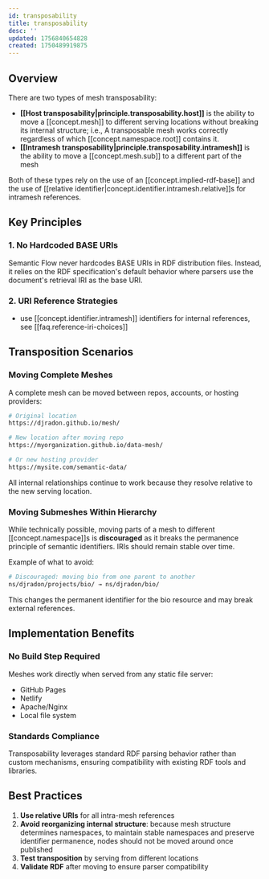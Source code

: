 ```yaml
---
id: transposability
title: transposability
desc: ''
updated: 1756840654828
created: 1750489919875
---
```


## Overview

There are two types of mesh transposability:

- **[[Host transposability|principle.transposability.host]]** is the ability to move a [[concept.mesh]] to different serving locations without breaking its internal structure; i.e., A transposable mesh works correctly regardless of which [[concept.namespace.root]] contains it.
- **[[Intramesh transposability|principle.transposability.intramesh]]** is the ability to move a [[concept.mesh.sub]] to a different part of the mesh

Both of these types rely on the use of an [[concept.implied-rdf-base]] and the use of [[relative identifier|concept.identifier.intramesh.relative]]s for intramesh references.

## Key Principles

### 1. No Hardcoded BASE URIs

Semantic Flow never hardcodes BASE URIs in RDF distribution files. Instead, it relies on the RDF specification's default behavior where parsers use the document's retrieval IRI as the base URI.

### 2. URI Reference Strategies

- use [[concept.identifier.intramesh]] identifiers for internal references, see [[faq.reference-iri-choices]]



## Transposition Scenarios

### Moving Complete Meshes

A complete mesh can be moved between repos, accounts, or hosting providers:

```bash
# Original location
https://djradon.github.io/mesh/

# New location after moving repo
https://myorganization.github.io/data-mesh/

# Or new hosting provider
https://mysite.com/semantic-data/
```

All internal relationships continue to work because they resolve relative to the new serving location.

### Moving Submeshes Within Hierarchy

While technically possible, moving parts of a mesh to different [[concept.namespace]]s is **discouraged** as it breaks the permanence principle of semantic identifiers. IRIs should remain stable over time.

Example of what to avoid:
```bash
# Discouraged: moving bio from one parent to another
ns/djradon/projects/bio/ → ns/djradon/bio/
```

This changes the permanent identifier for the bio resource and may break external references.

## Implementation Benefits

### No Build Step Required

Meshes work directly when served from any static file server:
- GitHub Pages
- Netlify  
- Apache/Nginx
- Local file system

### Standards Compliance

Transposability leverages standard RDF parsing behavior rather than custom mechanisms, ensuring compatibility with existing RDF tools and libraries.

## Best Practices

1. **Use relative URIs** for all intra-mesh references
2. **Avoid reorganizing internal structure**: because mesh structure determines namespaces, to maintain stable namespaces and preserve identifier permanence, nodes should not be moved around once published
3. **Test transposition** by serving from different locations
4. **Validate RDF** after moving to ensure parser compatibility

